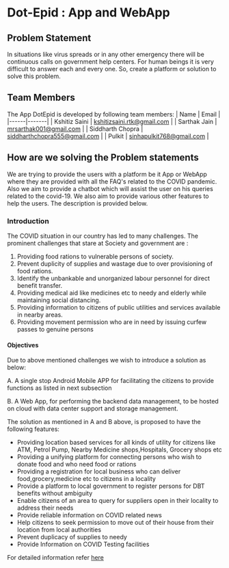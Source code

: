 # Dot-Epid : App and WebApp

## Problem Statement

In situations like virus spreads or in any other emergency there will be continuous calls on government help centers.  For human beings it is very difficult to answer each and every one. So, create a platform or solution to solve this problem. 

## Team Members

The App DotEpid is developed by following team members:
| Name | Email |
|------|-------|
| Kshitiz Saini | kshitizsaini.rtk@gmail.com |
| Sarthak Jain | mrsarthak001@gmail.com |
| Siddharth Chopra | siddharthchopra555@gmail.com |
| Pulkit | sinhapulkit768@gmail.com |

## How are we solving the Problem statements

We are trying to provide the users with a platform be it App or WebApp where they are provided with all the FAQ's related to the COVID pandemic. Also we aim to provide a chatbot which will assist the user on his queries related to the covid-19. We also aim to provide various other features to help the users. The description is provided below.

### Introduction

The COVID situation in our country has led to many challenges. The prominent challenges that stare at Society and government are :

1. Providing food rations to vulnerable persons of society.
2. Prevent duplicity of supplies and wastage due to over provisioning of food rations.
3. Identify the unbankable and unorganized labour personnel for direct benefit transfer.
4. Providing medical aid like medicines etc to needy and elderly while maintaining social distancing.
5. Providing information to citizens of public utilities and services available in nearby areas.
6. Providing movement permission who are in need by issuing curfew passes to genuine persons

#### Objectives

Due to above mentioned challenges we wish to introduce  a solution as below:

A. A single stop Android Mobile APP  for facilitating the citizens to provide functions as listed in next subsection

B. A Web App, for performing the backend data management, to be hosted on cloud with data center support and storage management.

The solution as mentioned in A and B above, is proposed to have the following features:

* Providing location based services for all kinds of utility for citizens like ATM, Petrol Pump, Nearby Medicine shops,Hospitals, Grocery shops etc
* Providing a unifying platform for connecting persons who wish to donate food and who need food or rations
* Providing a registration for local business who can deliver food,grocery,medicine etc to citizens in a locality
* Provide a platform to local government to register persons for DBT benefits without ambiguity
* Enable citizens of an area to query for suppliers open in their locality to address their needs
* Provide reliable information on COVID related news
* Help citizens to seek permission to move out of their house from their location from local authorities
* Prevent duplicacy of supplies to needy
* Provide Information on COVID Testing facilities

For detailed information refer [here](DOTQM_APP_Vit.pdf)
